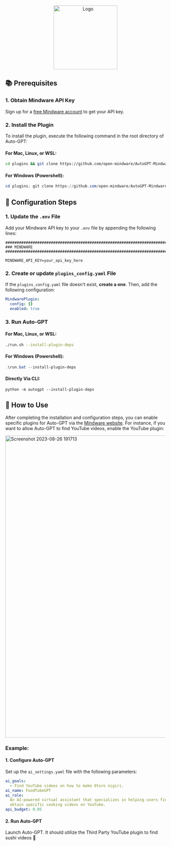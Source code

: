 <!-- Improved compatibility of back to top link: See: https://github.com/othneildrew/Best-README-Template/pull/73 -->

<a name="readme-top"></a>

<!--
*** Thanks for checking out the Best-README-Template. If you have a suggestion
*** that would make this better, please fork the repo and create a pull request
*** or simply open an issue with the tag "enhancement".
*** Don't forget to give the project a star!
*** Thanks again! Now go create something AMAZING! :D
-->

<!-- PROJECT SHIELDS -->
<!--
*** I'm using markdown "reference style" links for readability.
*** Reference links are enclosed in brackets [ ] instead of parentheses ( ).
*** See the bottom of this document for the declaration of the reference variables
*** for contributors-url, forks-url, etc. This is an optional, concise syntax you may use.
*** https://www.markdownguide.org/basic-syntax/#reference-style-links
-->

<!-- PROJECT LOGO -->
<br />
<div align="center">
    <img src="https://wlqmlsriumpfpcnpgpxn.supabase.co/storage/v1/object/public/media/logos/mindware.png" alt="Logo" width="200" height="200">
</div>

## 📚 Prerequisites

### 1. Obtain Mindware API Key

Sign up for a [free Mindware account](https://mindware.xyz) to get your API key.

### 2. Install the Plugin

To install the plugin, execute the following command in the root directory of Auto-GPT:

#### For Mac, Linux, or WSL:

```bash
cd plugins && git clone https://github.com/open-mindware/AutoGPT-Mindware.git && zip -r ./AutoGPT-Mindware.zip ./AutoGPT-Mindware && rm -rf ./AutoGPT-Mindware && cd .. && ./run.sh --install-plugin-deps
```

#### For Windows (Powershell):

```powershell
cd plugins; git clone https://github.com/open-mindware/AutoGPT-Mindware.git; Compress-Archive -Path .\\AutoGPT-Mindware -DestinationPath .\\AutoGPT-Mindware.zip; Remove-Item -Recurse -Force .\\AutoGPT-Mindware; cd ..
```

## 🔧 Configuration Steps

### 1. Update the `.env` File

Add your Mindware API key to your `.env` file by appending the following lines:

```env
################################################################################
### MINDWARE
################################################################################

MINDWARE_API_KEY=your_api_key_here
```

### 2. Create or update `plugins_config.yaml` File

If the `plugins_config.yaml` file doesn't exist, **create a one**. Then, add the following configuration:

```yaml
MindwarePlugin:
  config: {}
  enabled: true
```
### 3. Run Auto-GPT

#### For Mac, Linux, or WSL:

```bash
./run.sh --install-plugin-deps
```

#### For Windows (Powershell):

```powershell
.\run.bat --install-plugin-deps
```

#### Directly Via CLI:

```
python -m autogpt --install-plugin-deps
```

## 🚀 How to Use

After completing the installation and configuration steps, you can enable specific plugins for Auto-GPT via the [Mindware website](https://mindware.xyz). For instance, if you want to allow Auto-GPT to find YouTube videos, enable the YouTube plugin:

<img width="946" alt="Screenshot 2023-08-26 191713" src="https://github.com/open-mindware/AutoGPT-Mindware/assets/23727727/65c04ad1-a842-4342-8b28-802b966d91ef">

### Example:

#### 1. Configure Auto-GPT

Set up the `ai_settings.yaml` file with the following parameters:

```yaml
ai_goals:
  - Find YouTube videos on how to make Otoro nigiri.
ai_name: FoodTubeGPT
ai_role:
  An AI-powered virtual assistant that specializes in helping users find and
  obtain specific cooking videos on YouTube.
api_budget: 0.05
```

#### 2. Run Auto-GPT

Launch Auto-GPT. It should utilize the Third Party YouTube plugin to find sushi videos 🍣

